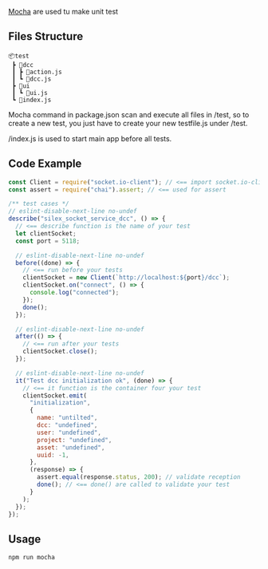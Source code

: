 [Mocha](https://mochajs.org/#hooks) are used tu make unit test

## Files Structure

```
📦test
 ┣ 📂dcc
 ┃ ┣ 📜action.js
 ┃ ┗ 📜dcc.js
 ┣ 📂ui
 ┃ ┗ 📜ui.js
 ┗ 📜index.js
```

Mocha command in package.json scan and execute all files in /test,
so to create a new test, you just have to create your new testfile.js under /test.

/index.js is used to start main app before all tests.

## Code Example

```javascript
const Client = require("socket.io-client"); // <== import socket.io-client lib
const assert = require("chai").assert; // <== used for assert

/** test cases */
// eslint-disable-next-line no-undef
describe("silex_socket_service_dcc", () => {
  // <== describe function is the name of your test
  let clientSocket;
  const port = 5118;

  // eslint-disable-next-line no-undef
  before((done) => {
    // <== run before your tests
    clientSocket = new Client(`http://localhost:${port}/dcc`);
    clientSocket.on("connect", () => {
      console.log("connected");
    });
    done();
  });

  // eslint-disable-next-line no-undef
  after(() => {
    // <== run after your tests
    clientSocket.close();
  });

  // eslint-disable-next-line no-undef
  it("Test dcc initialization ok", (done) => {
    // <== it function is the container four your test
    clientSocket.emit(
      "initialization",
      {
        name: "untilted",
        dcc: "undefined",
        user: "undefined",
        project: "undefined",
        asset: "undefined",
        uuid: -1,
      },
      (response) => {
        assert.equal(response.status, 200); // validate reception
        done(); // <== done() are called to validate your test
      }
    );
  });
});
```

## Usage

`npm run mocha `
